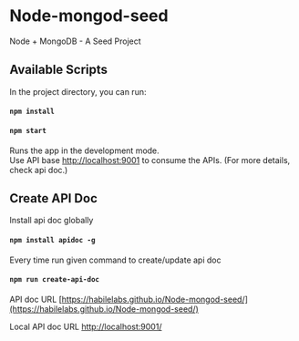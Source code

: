 # Node-mongod-seed

Node + MongoDB - A Seed Project

## Available Scripts

In the project directory, you can run:

#### `npm install` 
#### `npm start`

Runs the app in the development mode.<br>
Use API base [http://localhost:9001](http://localhost:9001) to consume the APIs. (For more details, check api doc.)

## Create API Doc

Install api doc globally
#### `npm install apidoc -g`

Every time run given command to create/update api doc
#### `npm run create-api-doc`

API doc URL
[https://habilelabs.github.io/Node-mongod-seed/](https://habilelabs.github.io/Node-mongod-seed/)

Local API doc URL
[http://localhost:9001/](http://localhost:9001/)